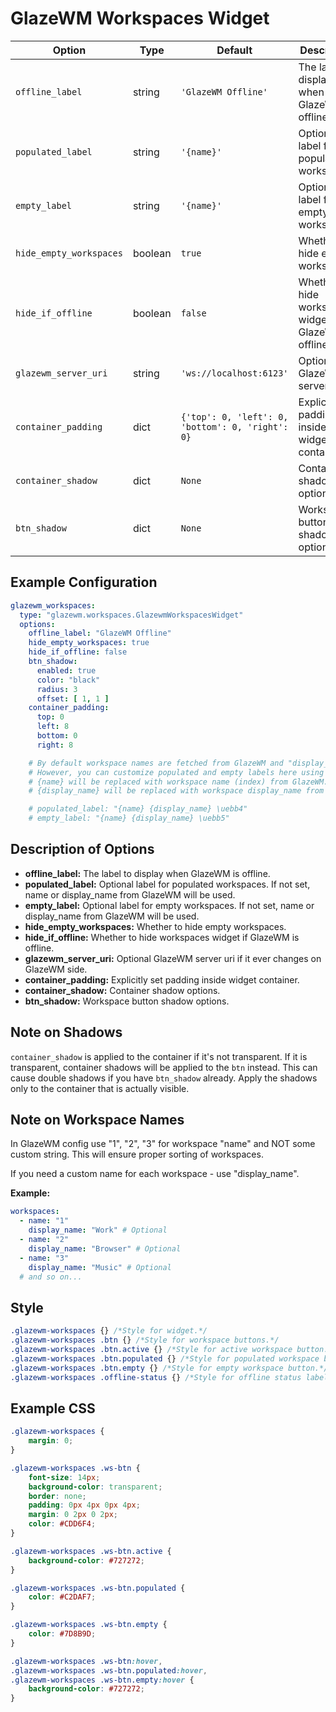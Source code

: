 # GlazeWM Workspaces Widget
| Option                  | Type    | Default                 | Description                                              |
|-------------------------|---------|-------------------------|----------------------------------------------------------|
| `offline_label`         | string  | `'GlazeWM Offline'`     | The label to display when GlazeWM is offline.            |
| `populated_label`       | string  | `'{name}'`              | Optional label for populated workspaces.                 |
| `empty_label`           | string  | `'{name}'`              | Optional label for empty workspaces.                     |
| `hide_empty_workspaces` | boolean | `true`                  | Whether to hide empty workspaces.                        |
| `hide_if_offline`       | boolean | `false`                 | Whether to hide workspaces widget if GlazeWM is offline. |
| `glazewm_server_uri`    | string  | `'ws://localhost:6123'` | Optional GlazeWM server uri.                             |
| `container_padding`     | dict    | `{'top': 0, 'left': 0, 'bottom': 0, 'right': 0}` | Explicitly set padding inside widget container.        |
| `container_shadow`      | dict    | `None`                  | Container shadow options.                                |
| `btn_shadow`            | dict    | `None`                  | Workspace button shadow options.                         |

## Example Configuration

```yaml
glazewm_workspaces:
  type: "glazewm.workspaces.GlazewmWorkspacesWidget"
  options:
    offline_label: "GlazeWM Offline"
    hide_empty_workspaces: true
    hide_if_offline: false
    btn_shadow:
      enabled: true
      color: "black"
      radius: 3
      offset: [ 1, 1 ]
    container_padding: 
      top: 0
      left: 8
      bottom: 0
      right: 8

    # By default workspace names are fetched from GlazeWM and "display_name" option takes priority over "name".
    # However, you can customize populated and empty labels here using {name} and {display_name} placeholders if needed.
    # {name} will be replaced with workspace name (index) from GlazeWM.
    # {display_name} will be replaced with workspace display_name from GlazeWM.

    # populated_label: "{name} {display_name} \uebb4"
    # empty_label: "{name} {display_name} \uebb5"
```

## Description of Options
- **offline_label:** The label to display when GlazeWM is offline.
- **populated_label:** Optional label for populated workspaces. If not set, name or display_name from GlazeWM will be used.
- **empty_label:** Optional label for empty workspaces. If not set, name or display_name from GlazeWM will be used.
- **hide_empty_workspaces:** Whether to hide empty workspaces.
- **hide_if_offline:** Whether to hide workspaces widget if GlazeWM is offline.
- **glazewm_server_uri:** Optional GlazeWM server uri if it ever changes on GlazeWM side.
- **container_padding:** Explicitly set padding inside widget container.
- **container_shadow:** Container shadow options.
- **btn_shadow:** Workspace button shadow options.

## Note on Shadows
`container_shadow` is applied to the container if it's not transparent.
If it is transparent, container shadows will be applied to the `btn` instead.
This can cause double shadows if you have `btn_shadow` already.
Apply the shadows only to the container that is actually visible.

## Note on Workspace Names
In GlazeWM config use "1", "2", "3" for workspace "name" and NOT some custom string. This will ensure proper sorting of workspaces.

If you need a custom name for each workspace - use "display_name".

**Example:**

```yaml
workspaces:
  - name: "1"
    display_name: "Work" # Optional
  - name: "2"
    display_name: "Browser" # Optional
  - name: "3"
    display_name: "Music" # Optional
  # and so on...
```

## Style
```css
.glazewm-workspaces {} /*Style for widget.*/
.glazewm-workspaces .btn {} /*Style for workspace buttons.*/
.glazewm-workspaces .btn.active {} /*Style for active workspace button.*/
.glazewm-workspaces .btn.populated {} /*Style for populated workspace button.*/
.glazewm-workspaces .btn.empty {} /*Style for empty workspace button.*/
.glazewm-workspaces .offline-status {} /*Style for offline status label.*/
```

## Example CSS
```css
.glazewm-workspaces {
    margin: 0;
}

.glazewm-workspaces .ws-btn {
    font-size: 14px;
    background-color: transparent;
    border: none;
    padding: 0px 4px 0px 4px;
    margin: 0 2px 0 2px;
    color: #CDD6F4;
}

.glazewm-workspaces .ws-btn.active {
    background-color: #727272;
}

.glazewm-workspaces .ws-btn.populated {
    color: #C2DAF7;
}

.glazewm-workspaces .ws-btn.empty {
    color: #7D8B9D;
}

.glazewm-workspaces .ws-btn:hover,
.glazewm-workspaces .ws-btn.populated:hover,
.glazewm-workspaces .ws-btn.empty:hover {
    background-color: #727272;
}
```

